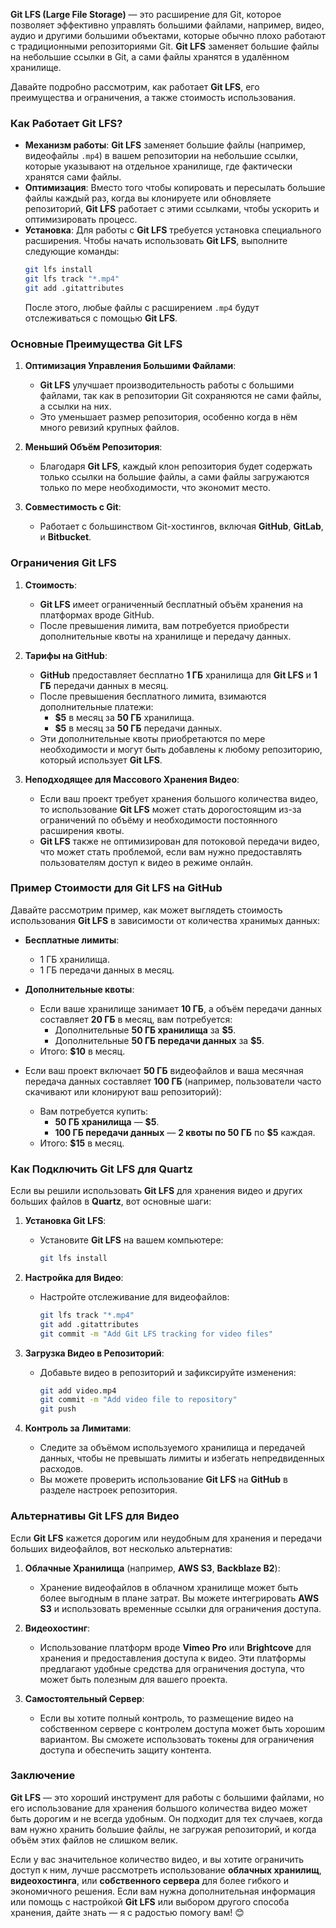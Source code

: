 **Git LFS (Large File Storage)** — это расширение для Git, которое позволяет эффективно управлять большими файлами, например, видео, аудио и другими большими объектами, которые обычно плохо работают с традиционными репозиториями Git. **Git LFS** заменяет большие файлы на небольшие ссылки в Git, а сами файлы хранятся в удалённом хранилище.

Давайте подробно рассмотрим, как работает **Git LFS**, его преимущества и ограничения, а также стоимость использования.

### Как Работает Git LFS?

- **Механизм работы**: **Git LFS** заменяет большие файлы (например, видеофайлы `.mp4`) в вашем репозитории на небольшие ссылки, которые указывают на отдельное хранилище, где фактически хранятся сами файлы.
- **Оптимизация**: Вместо того чтобы копировать и пересылать большие файлы каждый раз, когда вы клонируете или обновляете репозиторий, **Git LFS** работает с этими ссылками, чтобы ускорить и оптимизировать процесс.
- **Установка**: Для работы с **Git LFS** требуется установка специального расширения. Чтобы начать использовать **Git LFS**, выполните следующие команды:
  ```bash
  git lfs install
  git lfs track "*.mp4"
  git add .gitattributes
  ```
  После этого, любые файлы с расширением `.mp4` будут отслеживаться с помощью **Git LFS**.

### Основные Преимущества Git LFS

1. **Оптимизация Управления Большими Файлами**:
   - **Git LFS** улучшает производительность работы с большими файлами, так как в репозитории Git сохраняются не сами файлы, а ссылки на них.
   - Это уменьшает размер репозитория, особенно когда в нём много ревизий крупных файлов.

2. **Меньший Объём Репозитория**:
   - Благодаря **Git LFS**, каждый клон репозитория будет содержать только ссылки на большие файлы, а сами файлы загружаются только по мере необходимости, что экономит место.

3. **Совместимость с Git**:
   - Работает с большинством Git-хостингов, включая **GitHub**, **GitLab**, и **Bitbucket**.

### Ограничения Git LFS

1. **Стоимость**:
   - **Git LFS** имеет ограниченный бесплатный объём хранения на платформах вроде GitHub.
   - После превышения лимита, вам потребуется приобрести дополнительные квоты на хранилище и передачу данных.

2. **Тарифы на GitHub**:
   - **GitHub** предоставляет бесплатно **1 ГБ** хранилища для **Git LFS** и **1 ГБ** передачи данных в месяц.
   - После превышения бесплатного лимита, взимаются дополнительные платежи:
     - **$5** в месяц за **50 ГБ** хранилища.
     - **$5** в месяц за **50 ГБ** передачи данных.
   - Эти дополнительные квоты приобретаются по мере необходимости и могут быть добавлены к любому репозиторию, который использует **Git LFS**.

3. **Неподходящее для Массового Хранения Видео**:
   - Если ваш проект требует хранения большого количества видео, то использование **Git LFS** может стать дорогостоящим из-за ограничений по объёму и необходимости постоянного расширения квоты.
   - **Git LFS** также не оптимизирован для потоковой передачи видео, что может стать проблемой, если вам нужно предоставлять пользователям доступ к видео в режиме онлайн.

### Пример Стоимости для Git LFS на GitHub

Давайте рассмотрим пример, как может выглядеть стоимость использования **Git LFS** в зависимости от количества хранимых данных:

- **Бесплатные лимиты**:
  - 1 ГБ хранилища.
  - 1 ГБ передачи данных в месяц.

- **Дополнительные квоты**:
  - Если ваше хранилище занимает **10 ГБ**, а объём передачи данных составляет **20 ГБ** в месяц, вам потребуется:
    - Дополнительные **50 ГБ хранилища** за **$5**.
    - Дополнительные **50 ГБ передачи данных** за **$5**.
  - Итого: **$10** в месяц.

- Если ваш проект включает **50 ГБ** видеофайлов и ваша месячная передача данных составляет **100 ГБ** (например, пользователи часто скачивают или клонируют ваш репозиторий):
  - Вам потребуется купить:
    - **50 ГБ хранилища** — **$5**.
    - **100 ГБ передачи данных** — **2 квоты по 50 ГБ** по **$5** каждая.
  - Итого: **$15** в месяц.

### Как Подключить Git LFS для Quartz

Если вы решили использовать **Git LFS** для хранения видео и других больших файлов в **Quartz**, вот основные шаги:

1. **Установка Git LFS**:
   - Установите **Git LFS** на вашем компьютере:
     ```bash
     git lfs install
     ```

2. **Настройка для Видео**:
   - Настройте отслеживание для видеофайлов:
     ```bash
     git lfs track "*.mp4"
     git add .gitattributes
     git commit -m "Add Git LFS tracking for video files"
     ```

3. **Загрузка Видео в Репозиторий**:
   - Добавьте видео в репозиторий и зафиксируйте изменения:
     ```bash
     git add video.mp4
     git commit -m "Add video file to repository"
     git push
     ```

4. **Контроль за Лимитами**:
   - Следите за объёмом используемого хранилища и передачей данных, чтобы не превышать лимиты и избегать непредвиденных расходов.
   - Вы можете проверить использование **Git LFS** на **GitHub** в разделе настроек репозитория.

### Альтернативы Git LFS для Видео

Если **Git LFS** кажется дорогим или неудобным для хранения и передачи больших видеофайлов, вот несколько альтернатив:

1. **Облачные Хранилища** (например, **AWS S3**, **Backblaze B2**):
   - Хранение видеофайлов в облачном хранилище может быть более выгодным в плане затрат. Вы можете интегрировать **AWS S3** и использовать временные ссылки для ограничения доступа.

2. **Видеохостинг**:
   - Использование платформ вроде **Vimeo Pro** или **Brightcove** для хранения и предоставления доступа к видео. Эти платформы предлагают удобные средства для ограничения доступа, что может быть полезным для вашего проекта.

3. **Самостоятельный Сервер**:
   - Если вы хотите полный контроль, то размещение видео на собственном сервере с контролем доступа может быть хорошим вариантом. Вы сможете использовать токены для ограничения доступа и обеспечить защиту контента.

### Заключение

**Git LFS** — это хороший инструмент для работы с большими файлами, но его использование для хранения большого количества видео может быть дорогим и не всегда удобным. Он подходит для тех случаев, когда вам нужно хранить большие файлы, не загружая репозиторий, и когда объём этих файлов не слишком велик.

Если у вас значительное количество видео, и вы хотите ограничить доступ к ним, лучше рассмотреть использование **облачных хранилищ**, **видеохостинга**, или **собственного сервера** для более гибкого и экономичного решения. Если вам нужна дополнительная информация или помощь с настройкой **Git LFS** или выбором другого способа хранения, дайте знать — я с радостью помогу вам! 😊